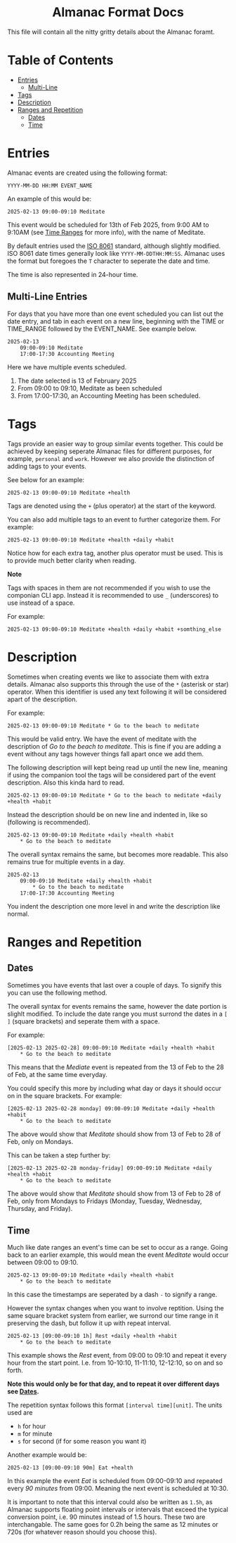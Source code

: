 <h1 style="text-align:center">Almanac Format Docs</h1>

This file will contain all the nitty gritty details about the Almanac foramt. 

# Table of Contents

- [Entries](#entries) 
    - [Multi-Line](#multi-line-entries)
- [Tags](#tags)
- [Description](#description)
- [Ranges and Repetition](#ranges-and-repetition)
    - [Dates](#dates)
    - [Time](#time)

# Entries

Almanac events are created using the following format:
```almanac
YYYY-MM-DD HH:MM EVENT_NAME 
```

An example of this would be: 
```almanac
2025-02-13 09:00-09:10 Meditate
```

This event would be scheduled for 13th of Feb 2025, from 9:00 AM to 9:10AM (see [Time Ranges](#time) for more info), with the name of Meditate.

By default entries used the [ISO 8061](https://en.wikipedia.org/wiki/ISO_8601) standard, although slightly modified. ISO 8061 date times generally look like `YYYY-MM-DDTHH:MM:SS`. Almanac uses the format but foregoes the `T` character to seperate the date and time.

The time is also represented in 24-hour time.

## Multi-Line Entries

For days that you have more than one event scheduled you can list out the date entry, and tab in each event on a new line, beginning with the TIME or TIME_RANGE followed by the EVENT_NAME. See example below.

```almanac
2025-02-13
	09:00-09:10 Meditate
	17:00-17:30 Accounting Meeting
```

Here we have multiple events scheduled.

1) The date selected is 13 of February 2025
2) From 09:00 to 09:10, Meditate as been scheduled
3) From 17:00-17:30, an Accounting Meeting has been scheduled.

# Tags

Tags provide an easier way to group similar events together. This could be achieved by keeping seperate Almanac files for different purposes, for example, `personal` and `work`. However we also provide the distinction of adding tags to your events.

See below for an example:

```almanac
2025-02-13 09:00-09:10 Meditate +health
```

Tags are denoted using the `+` (plus operator) at the start of the keyword.

You can also add multiple tags to an event to further categorize them. For example: 

```almanac
2025-02-13 09:00-09:10 Meditate +health +daily +habit
```

Notice how for each extra tag, another plus operator must be used. This is to provide much better clarity when reading.

**Note** 

Tags with spaces in them are not recommended if you wish to use the componian CLI app. Instead it is recommended to use `_` (underscores) to use instead of a space.

For example:
```almanac
2025-02-13 09:00-09:10 Meditate +health +daily +habit +somthing_else
```

# Description

Sometimes when creating events we like to associate them with extra details. Almanac also supports this through the use of the `*` (asterisk or star) operator. When this identifier is used any text following it will be considered apart of the description.

For example:
```almanac
2025-02-13 09:00-09:10 Meditate * Go to the beach to meditate
```

This would be valid entry. We have the event of meditate with the description of *Go to the beach to meditate*. This is fine if you are adding a event without any tags however things fall apart once we add them.

The following description will kept being read up until the new line, meaning if using the companion tool the tags will be considered part of the event description. Also this kinda hard to read.
```almanac
2025-02-13 09:00-09:10 Meditate * Go to the beach to meditate +daily +health +habit
```

Instead the description should be on new line and indented in, like so (following is recommended).
```almanac
2025-02-13 09:00-09:10 Meditate +daily +health +habit
    * Go to the beach to meditate 
```

The overall syntax remains the same, but becomes more readable. This also remains true for multiple events in a day.

```almanac
2025-02-13
	09:00-09:10 Meditate +daily +health +habit
        * Go to the beach to meditate
	17:00-17:30 Accounting Meeting
```

You indent the description one more level in and write the description like normal.

# Ranges and Repetition

## Dates

Sometimes you have events that last over a couple of days. To signify this you can use the following method.

The overall syntax for events remains the same, however the date portion is slighlt modified. To include the date range you must surrond the dates in a `[ ]` (square brackets) and seperate them with a space.

For example:

```almanac
[2025-02-13 2025-02-28] 09:00-09:10 Meditate +daily +health +habit
    * Go to the beach to meditate 
```

This means that the *Mediate* event is repeated from the 13 of Feb to the 28 of Feb, at the same time everyday.

You could specify this more by including what day or days it should occur on in the square brackets. For example:

```almanac
[2025-02-13 2025-02-28 monday] 09:00-09:10 Meditate +daily +health +habit
    * Go to the beach to meditate 
```

The above would show that *Meditate* should show from 13 of Feb to 28 of Feb, only on Mondays.

This can be taken a step further by:
```almanac
[2025-02-13 2025-02-28 monday-friday] 09:00-09:10 Meditate +daily +health +habit
    * Go to the beach to meditate 
```

The above would show that *Meditate* should show from 13 of Feb to 28 of Feb, only from Mondays to Fridays (Monday, Tuesday, Wednesday, Thursday, and Friday).

## Time

Much like date ranges an event's time can be set to occur as a range. Going back to an earlier example, this would mean the event *Meditate* would occur between 09:00 to 09:10.
```almanac
2025-02-13 09:00-09:10 Meditate +daily +health +habit
    * Go to the beach to meditate 
```

In this case the timestamps are seperated by a dash `-` to signify a range.

However the syntax changes when you want to involve reptition. Using the same square bracket system from earlier, we surrond our time range in it preserving the dash, but follow it up with repeat interval.
```almanac
2025-02-13 [09:00-09:10 1h] Rest +daily +health +habit
    * Go to the beach to meditate 
```

This example shows the *Rest* event, from 09:00 to 09:10 and repeat it every hour from the start point. I.e. from 10-10:10, 11-11:10, 12-12:10, so on and so forth.

**Note this would only be for that day, and to repeat it over different days see [Dates](#dates).**

The repetition syntax follows this format `[interval time][unit]`. The units used are
- `h` for hour
- `m` for minute
- `s` for second (if for some reason you want it)

Another example would be:
```almanac
2025-02-13 [09:00-09:10 90m] Eat +health
```

In this example the event *Eat* is scheduled from 09:00-09:10 and repeated every *90 minutes* from 09:00. Meaning the next event is scheduled at 10:30. 

It is important to note that this interval could also be written as `1.5h`, as Almanac supports floating point intervals or intervals that exceed the typical conversion point, i.e. 90 minutes instead of 1.5 hours. These two are interchangable. The same goes for 0.2h being the same as 12 minutes or 720s (for whatever reason should you choose this).

